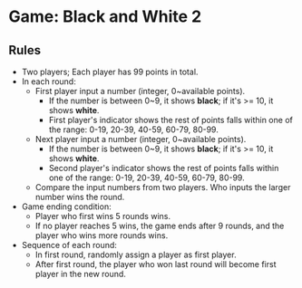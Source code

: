 # Game: Black and White 2

## Rules
* Two players; Each player has 99 points in total.
* In each round:
    * First player input a number (integer, 0~available points).
        * If the number is between 0~9, it shows **black**; if it's >= 10, it shows **white**.
        * First player's indicator shows the rest of points falls within one of the range: 0-19, 20-39, 40-59, 60-79, 80-99.
    * Next player input a number (integer, 0~available points).
        * If the number is between 0~9, it shows **black**; if it's >= 10, it shows **white**.
        * Second player's indicator shows the rest of points falls within one of the range: 0-19, 20-39, 40-59, 60-79, 80-99.
    * Compare the input numbers from two players. Who inputs the larger number wins the round.
* Game ending condition:
    * Player who first wins 5 rounds wins.
    * If no player reaches 5 wins, the game ends after 9 rounds, and the player who wins more rounds wins.
* Sequence of each round:
    * In first round, randomly assign a player as first player.
    * After first round, the player who won last round will become first player in the new round.
